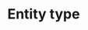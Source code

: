 ---
layout: cluedin
title: Entity type
parent: Management
nav_order: 030
has_children: true
permalink: /management/entity-type
tags: ["management","entity type"]
---